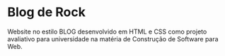 # Blog de Rock
Website no estilo BLOG desenvolvido em HTML e CSS como projeto avaliativo para universidade na matéria de Construção de Software para Web.

